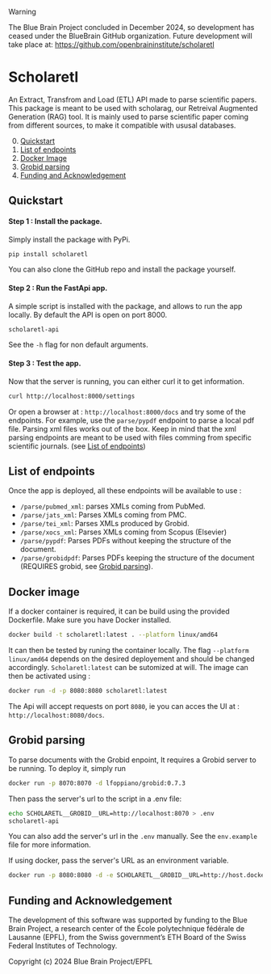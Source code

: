 > [!WARNING]
> The Blue Brain Project concluded in December 2024, so development has ceased under the BlueBrain GitHub organization.
> Future development will take place at: https://github.com/openbraininstitute/scholaretl

# Scholaretl

An Extract, Transfrom and Load (ETL) API made to parse scientific papers. This package is meant to be used with scholarag, our Retreival Augmented Generation (RAG) tool. It is mainly used to parse scientific paper coming from different sources, to make it compatible with ususal databases.

0. [Quickstart](#quickstart)
1. [List of endpoints](#list-of-endpoints)
2. [Docker Image](#docker-image)
3. [Grobid parsing](#grobid-parsing)
4. [Funding and Acknowledgement](#funding-and-acknowledgement)


## Quickstart

#### Step 1 : Install the package.

Simply install the package with PyPi.

```bash
pip install scholaretl
```

You can also clone the GitHub repo and install the package yourself.

#### Step 2 : Run the FastApi app.

A simple script is installed with the package, and allows to run the app locally. By default the API is open on port 8000.

```bash
scholaretl-api
```

See the `-h` flag for non default arguments.

#### Step 3 : Test the app.

Now that the server is running, you can either curl it to get information.

```bash
curl http://localhost:8000/settings
```

Or open a browser at : `http://localhost:8000/docs` and try some of the endpoints. For example, use the `parse/pypdf` endpoint to parse a local pdf file. Parsing xml files works out of the box. Keep in mind that the xml parsing endpoints are meant to be used with files comming from specific scientific journals. (see [List of endpoints](#list-of-endpoints))


## List of endpoints

Once the app is deployed, all these endpoints will be available to use :
* `/parse/pubmed_xml`: parses XMLs coming from PubMed.
* `/parse/jats_xml`: Parses XMLs coming from PMC.
* `/parse/tei_xml`: Parses XMLs produced by Grobid.
* `/parse/xocs_xml`: Parses XMLs coming from Scopus (Elsevier)
* `/parse/pypdf`: Parses PDFs without keeping the structure of the document.
* `/parse/grobidpdf`: Parses PDFs keeping the structure of the document (REQUIRES grobid, see [Grobid parsing](#grobid-parsing)).

## Docker image

If a docker container is required, it can be build using the provided Dockerfile. Make sure you have Docker installed.

```bash
docker build -t scholaretl:latest . --platform linux/amd64
```
It can then be tested by runing the container locally. The flag `--platform linux/amd64` depends on the desired deployement and should be changed accordingly. `Scholaretl:latest` can be sutomized at will.
The image can then be activated using :
```bash
docker run -d -p 8080:8080 scholaretl:latest
```
The Api will accept requests on port `8080`, ie you can acces the UI at : `http://localhost:8080/docs`.

## Grobid parsing


To parse documents with the Grobid enpoint, It requires a Grobid server to be running. To deploy it, simply run

```bash
docker run -p 8070:8070 -d lfoppiano/grobid:0.7.3
```

Then pass the server's url to the script in a .env file:

```bash
echo SCHOLARETL__GROBID__URL=http://localhost:8070 > .env
scholaretl-api
```
You can also add the server's url in the `.env` manually. See the `env.example` file for more information.

If using docker, pass the server's URL as an environment variable.

```bash
docker run -p 8080:8080 -d -e SCHOLARETL__GROBID__URL=http://host.docker.internal:8070 scholaretl:latest
```

## Funding and Acknowledgement

The development of this software was supported by funding to the Blue Brain Project, a research center of the École polytechnique fédérale de Lausanne (EPFL), from the Swiss government’s ETH Board of the Swiss Federal Institutes of Technology.

Copyright (c) 2024 Blue Brain Project/EPFL

